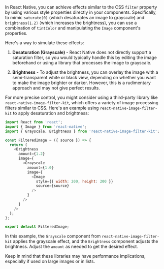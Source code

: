 In React Native, you can achieve effects similar to the CSS `filter` property by using various style properties directly in your components. Specifically, to mimic `saturate(0)` (which desaturates an image to grayscale) and `brightness(1.2)` (which increases the brightness), you can use a combination of `tintColor` and manipulating the `Image` component's properties.

Here's a way to simulate these effects:

1. **Desaturation (Grayscale)** - React Native does not directly support a saturation filter, so you would typically handle this by editing the image beforehand or using a library that processes the image to grayscale.
    
2. **Brightness** - To adjust the brightness, you can overlay the image with a semi-transparent white or black view, depending on whether you want to make the image brighter or darker. However, this is a rudimentary approach and may not give perfect results.
    

For more precise control, you might consider using a third-party library like `react-native-image-filter-kit`, which offers a variety of image processing filters similar to CSS. Here's an example using `react-native-image-filter-kit` to apply desaturation and brightness:


```javascript
import React from 'react';
import { Image } from 'react-native';
import { Grayscale, Brightness } from 'react-native-image-filter-kit';

const FilteredImage = ({ source }) => {
  return (
    <Brightness
      amount={1.2}
      image={
        <Grayscale
          amount={1.0}
          image={
            <Image
              style={{ width: 200, height: 200 }}
              source={source}
            />
          }
        />
      }
    />
  );
};

export default FilteredImage;

```

In this example, the `Grayscale` component from `react-native-image-filter-kit` applies the grayscale effect, and the `Brightness` component adjusts the brightness. Adjust the `amount` as needed to get the desired effect.

Keep in mind that these libraries may have performance implications, especially if used on large images or in lists.